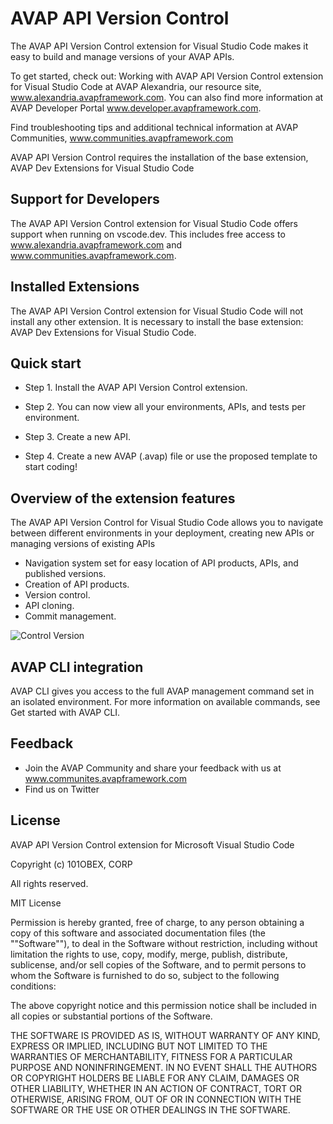 # AVAP API Version Control

The AVAP API Version Control extension for Visual Studio Code makes it easy to build and manage versions of your AVAP APIs.

To get started, check out: Working with AVAP API Version Control extension for Visual Studio Code at AVAP Alexandria, our resource site, www.alexandria.avapframework.com. You can also find more information at AVAP Developer Portal www.developer.avapframework.com.

Find troubleshooting tips and additional technical information at AVAP Communities, www.communities.avapframework.com

AVAP API Version Control requires the installation of the base extension, AVAP Dev Extensions for Visual Studio Code


## Support for Developers

The AVAP API Version Control extension for Visual Studio Code offers support when running on vscode.dev. This includes free access to www.alexandria.avapframework.com and www.communities.avapframework.com.

## Installed Extensions

The AVAP API Version Control extension for Visual Studio Code will not install any other extension. It is necessary to install the base extension: AVAP Dev Extensions for Visual Studio Code.

## Quick start

- Step 1. Install the AVAP API Version Control extension.

- Step 2. You can now view all your environments, APIs, and tests per environment.

- Step 3. Create a new API.

- Step 4. Create a new AVAP (.avap) file or use the proposed template to start coding!

## Overview of the extension features

The AVAP API Version Control for Visual Studio Code allows you to navigate between different environments in your deployment, creating new APIs or managing versions of existing APIs

- Navigation system set for easy location of API products, APIs, and published versions.
- Creation of API products.
- Version control.
- API cloning.
- Commit management.

![Control Version](https://developer.101obex.com/static_images/control.png)

## AVAP CLI integration

AVAP CLI gives you access to the full AVAP management command set in an isolated environment. For more information on available commands, see Get started with AVAP CLI.

## Feedback

- Join the AVAP Community and share your feedback with us at www.communites.avapframework.com
- Find us on Twitter

## License

AVAP API Version Control extension for Microsoft Visual Studio Code

Copyright (c) 101OBEX, CORP

All rights reserved.

MIT License

Permission is hereby granted, free of charge, to any person obtaining a copy of this software and associated documentation files (the ""Software""), to deal in the Software without restriction, including without limitation the rights to use, copy, modify, merge, publish, distribute, sublicense, and/or sell copies of the Software, and to permit persons to whom the Software is furnished to do so, subject to the following conditions:

The above copyright notice and this permission notice shall be included in all copies or substantial portions of the Software.

THE SOFTWARE IS PROVIDED AS IS, WITHOUT WARRANTY OF ANY KIND, EXPRESS OR IMPLIED, INCLUDING BUT NOT LIMITED TO THE WARRANTIES OF MERCHANTABILITY, FITNESS FOR A PARTICULAR PURPOSE AND NONINFRINGEMENT. IN NO EVENT SHALL THE AUTHORS OR COPYRIGHT HOLDERS BE LIABLE FOR ANY CLAIM, DAMAGES OR OTHER LIABILITY, WHETHER IN AN ACTION OF CONTRACT, TORT OR OTHERWISE, ARISING FROM, OUT OF OR IN CONNECTION WITH THE SOFTWARE OR THE USE OR OTHER DEALINGS IN THE SOFTWARE.
